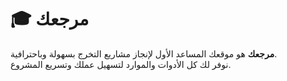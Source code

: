 # 🎓 مرجعك

**مرجعك** هو موقعك المساعد الأول لإنجاز مشاريع التخرج بسهولة وباحترافية.  
نوفر لك كل الأدوات والموارد لتسهيل عملك وتسريع المشروع.
